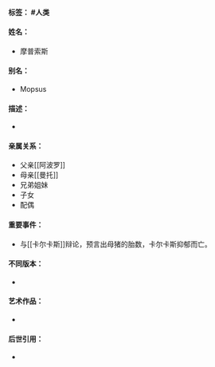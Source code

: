 #### 标签： #人类
#### 姓名：
- 摩普索斯
#### 别名：
- Mopsus
#### 描述：
- 
#### 亲属关系：
- 父亲[[阿波罗]]
- 母亲[[曼托]]
- 兄弟姐妹
- 子女
- 配偶
#### 重要事件：
- 与[[卡尔卡斯]]辩论，预言出母猪的胎数，卡尔卡斯抑郁而亡。
#### 不同版本：
- 
#### 艺术作品：
- 
#### 后世引用：
- 